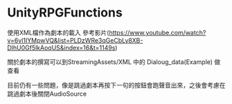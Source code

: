 # UnityRPGFunctions
使用XML檔作為劇本的載入
參考影片(https://www.youtube.com/watch?v=6vl1IYMpwVQ&list=PLDzWRe3qGeCbLy8XB-DlhU0Gf5lkAoqUS&index=16&t=1149s)

關於劇本的撰寫可以到StreamingAssets/XML 中的 Dialoug_data(Example) 做查看

目前仍有一些問題，像是跳過劇本再按下一句的按鈕會跑聲音出來，之後會考慮在跳過劇本後關閉AudioSource
